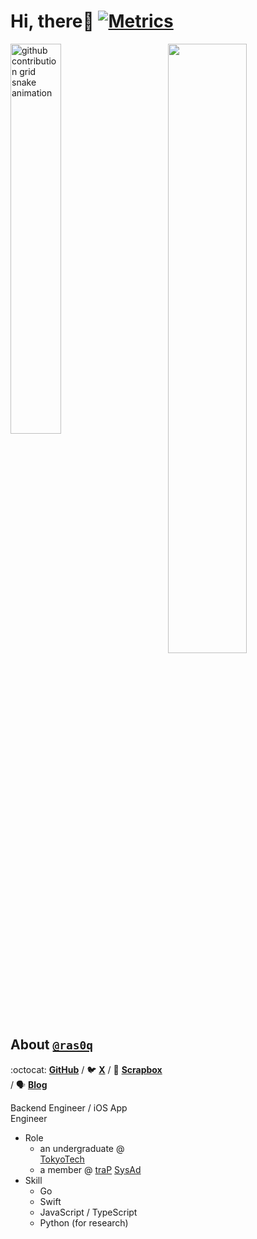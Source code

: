 # Hi, there:wave: [![Metrics](https://github.com/ras0q/ras0q/actions/workflows/main.yml/badge.svg)](https://github.com/ras0q/ras0q/actions/workflows/main.yml)

<img align="right" src="https://gist.githubusercontent.com/ras0q/516152e14bb724ad66abe542935668ab/raw/profile.svg" width="50%" />

<picture>
  <source
    media="(prefers-color-scheme: dark)"
    srcset="https://gist.githubusercontent.com/ras0q/516152e14bb724ad66abe542935668ab/raw/github-snake-dark.svg"
  />
  <source
    media="(prefers-color-scheme: light)"
    srcset="https://gist.githubusercontent.com/ras0q/516152e14bb724ad66abe542935668ab/raw/github-snake.svg"
  />
  <img
    alt="github contribution grid snake animation"
    src="https://gist.githubusercontent.com/ras0q/516152e14bb724ad66abe542935668ab/raw/github-snake.svg"
    width="40%"
  />
</picture>

## About [`@ras0q`](https://github.com/ras0q)

:octocat: **[GitHub](https://github.com/ras0q)** / :bird: **[X](https://twitter.com/ras0q)** / :pencil: **[Scrapbox](https://scrapbox.io/ras0q)** / :speaking_head: **[Blog](https://trap.jp/author/ras)**

Backend Engineer / iOS App Engineer

- Role
  - an undergraduate @ [TokyoTech](https://educ.titech.ac.jp/ict/)
  - a member @ [traP](https://trap.jp/) [SysAd](https://github.com/traPtitech)
- Skill
  - Go
  - Swift
  - JavaScript / TypeScript
  - Python (for research)
